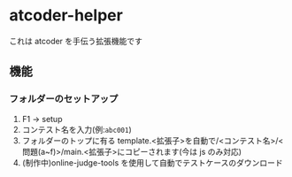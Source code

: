 # atcoder-helper

これは atcoder を手伝う拡張機能です

## 機能

### フォルダーのセットアップ

1. F1 -> setup
2. コンテスト名を入力(例:`abc001`)
3. フォルダーのトップに有る template.<拡張子>を自動で/<コンテスト名>/<問題(a~f)>/main.<拡張子>にコピーされます(今は js のみ対応)
4. (制作中)online-judge-tools を使用して自動でテストケースのダウンロード
